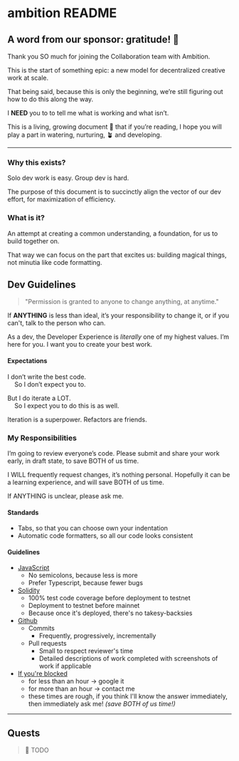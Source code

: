 # ambition README

## A word from our sponsor: gratitude! 🙏

Thank you SO much for joining the Collaboration team with Ambition.

This is the start of something epic: a new model for decentralized creative work at scale.

That being said, because this is only the beginning, we’re still figuring out how to do this along the way.

I **NEED** you to to tell me what is working and what isn’t.

This is a living, growing document 🌱 that if you’re reading, I hope you will play a part in watering, nurturing, 🪴 and developing.

---

### Why this exists?

Solo dev work is easy. Group dev is hard.

The purpose of this document is to succinctly align the vector of our dev effort, for maximization of efficiency.

### What is it?

An attempt at creating a common understanding, a foundation, for us to build together on.

That way we can focus on the part that excites us: building magical things, not minutia like code formatting.

## Dev Guidelines

> "Permission is granted to anyone to change anything, at anytime."

If **ANYTHING** is less than ideal, it’s your responsibility to change it, or if you can't, talk to the person who can.

As a dev, the Developer Experience is _literally_ one of my highest values. I’m here for you. I want you to create your best work.

#### Expectations

I don’t write the best code.<br />
&nbsp;&nbsp;&nbsp;&nbsp;So I don’t expect you to.

But I do iterate a LOT.<br />
&nbsp;&nbsp;&nbsp;&nbsp;So I expect you to do this is as well.

Iteration is a superpower. Refactors are friends.

### My Responsibilities

I’m going to review everyone’s code.
Please submit and share your work early, in draft state, to save BOTH of us time.

I WILL frequently request changes, it’s nothing personal.
Hopefully it can be a learning experience, and will save BOTH of us time.

If ANYTHING is unclear, please ask me.

#### Standards

- Tabs, so that you can choose own your indentation
- Automatic code formatters, so all our code looks consistent

#### Guidelines

- <ins>JavaScript</ins>
  - No semicolons, because less is more
  - Prefer Typescript, because fewer bugs
- <ins>Solidity</ins>
  - 100% test code coverage before deployment to testnet
  - Deployment to testnet before mainnet
  - Because once it's deployed, there's no takesy-backsies
- <ins>Github</ins>
  - Commits
    - Frequently, progressively, incrementally
  - Pull requests
    - Small to respect reviewer's time
    - Detailed descriptions of work completed with screenshots of work if applicable
- <ins>If you're blocked</ins>
  - for less than an hour → google it
  - for more than an hour → contact me
  - these times are rough, if you think I'll know the answer immediately, then immediately ask me! _(save BOTH of us time!)_

---

## Quests

> 🚧 TODO

